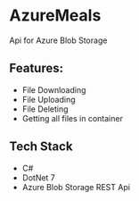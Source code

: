 # AzureMeals

Api for Azure Blob Storage

## Features:
- File Downloading
- File Uploading
- File Deleting
- Getting all files in container

## Tech Stack
- C#
- DotNet 7
- Azure Blob Storage REST Api
  
